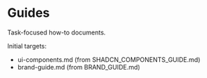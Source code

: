 Guides
======

Task-focused how-to documents.

Initial targets:

- ui-components.md (from SHADCN_COMPONENTS_GUIDE.md)
- brand-guide.md (from BRAND_GUIDE.md)
